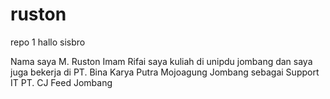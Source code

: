 # ruston
repo 1
hallo sisbro

Nama saya M. Ruston Imam Rifai saya kuliah di unipdu jombang dan saya juga bekerja di PT. Bina Karya Putra Mojoagung Jombang sebagai Support IT PT. CJ Feed Jombang
